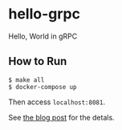 # hello-grpc
Hello, World in gRPC

## How to Run

```
$ make all
$ docker-compose up
```
Then access `localhost:8081`.

See [the blog post](https://medium.com/what-i-talk-about-when-i-talk-about-technology/hello-grpc-57462f56dfe0) for the detals.